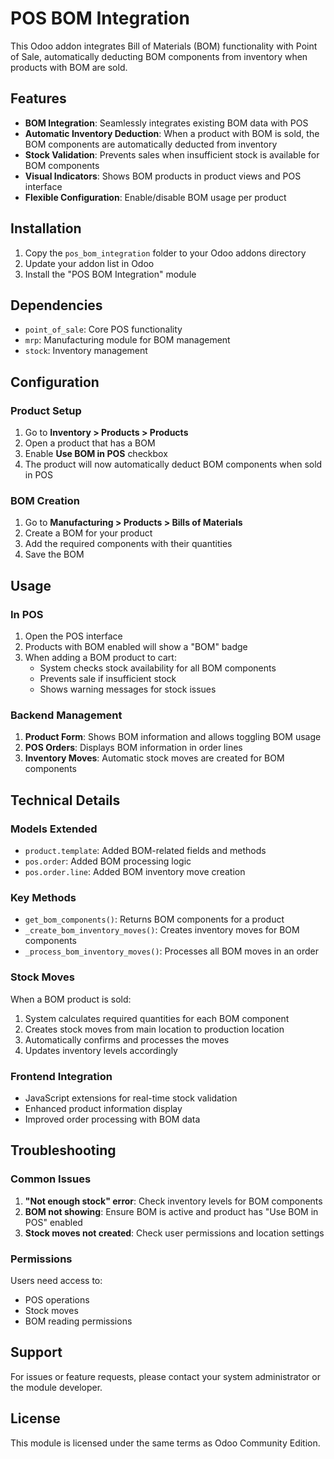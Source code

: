 # POS BOM Integration

This Odoo addon integrates Bill of Materials (BOM) functionality with Point of Sale, automatically deducting BOM components from inventory when products with BOM are sold.

## Features

- **BOM Integration**: Seamlessly integrates existing BOM data with POS
- **Automatic Inventory Deduction**: When a product with BOM is sold, the BOM components are automatically deducted from inventory
- **Stock Validation**: Prevents sales when insufficient stock is available for BOM components
- **Visual Indicators**: Shows BOM products in product views and POS interface
- **Flexible Configuration**: Enable/disable BOM usage per product

## Installation

1. Copy the `pos_bom_integration` folder to your Odoo addons directory
2. Update your addon list in Odoo
3. Install the "POS BOM Integration" module

## Dependencies

- `point_of_sale`: Core POS functionality
- `mrp`: Manufacturing module for BOM management
- `stock`: Inventory management

## Configuration

### Product Setup

1. Go to **Inventory > Products > Products**
2. Open a product that has a BOM
3. Enable **Use BOM in POS** checkbox
4. The product will now automatically deduct BOM components when sold in POS

### BOM Creation

1. Go to **Manufacturing > Products > Bills of Materials**
2. Create a BOM for your product
3. Add the required components with their quantities
4. Save the BOM

## Usage

### In POS

1. Open the POS interface
2. Products with BOM enabled will show a "BOM" badge
3. When adding a BOM product to cart:
   - System checks stock availability for all BOM components
   - Prevents sale if insufficient stock
   - Shows warning messages for stock issues

### Backend Management

1. **Product Form**: Shows BOM information and allows toggling BOM usage
2. **POS Orders**: Displays BOM information in order lines
3. **Inventory Moves**: Automatic stock moves are created for BOM components

## Technical Details

### Models Extended

- `product.template`: Added BOM-related fields and methods
- `pos.order`: Added BOM processing logic
- `pos.order.line`: Added BOM inventory move creation

### Key Methods

- `get_bom_components()`: Returns BOM components for a product
- `_create_bom_inventory_moves()`: Creates inventory moves for BOM components
- `_process_bom_inventory_moves()`: Processes all BOM moves in an order

### Stock Moves

When a BOM product is sold:
1. System calculates required quantities for each BOM component
2. Creates stock moves from main location to production location
3. Automatically confirms and processes the moves
4. Updates inventory levels accordingly

### Frontend Integration

- JavaScript extensions for real-time stock validation
- Enhanced product information display
- Improved order processing with BOM data

## Troubleshooting

### Common Issues

1. **"Not enough stock" error**: Check inventory levels for BOM components
2. **BOM not showing**: Ensure BOM is active and product has "Use BOM in POS" enabled
3. **Stock moves not created**: Check user permissions and location settings

### Permissions

Users need access to:
- POS operations
- Stock moves
- BOM reading permissions

## Support

For issues or feature requests, please contact your system administrator or the module developer.

## License

This module is licensed under the same terms as Odoo Community Edition.
